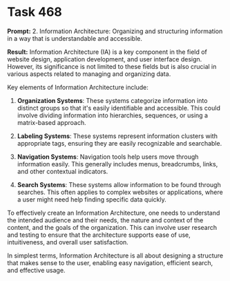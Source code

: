 # Task 468

**Prompt:** 2. Information Architecture: Organizing and structuring information in a way that is understandable and accessible.

**Result:**
Information Architecture (IA) is a key component in the field of website design, application development, and user interface design. However, its significance is not limited to these fields but is also crucial in various aspects related to managing and organizing data.

Key elements of Information Architecture include:

1. **Organization Systems**: These systems categorize information into distinct groups so that it's easily identifiable and accessible. This could involve dividing information into hierarchies, sequences, or using a matrix-based approach.

2. **Labeling Systems**: These systems represent information clusters with appropriate tags, ensuring they are easily recognizable and searchable.

3. **Navigation Systems**: Navigation tools help users move through information easily. This generally includes menus, breadcrumbs, links, and other contextual indicators.

4. **Search Systems**: These systems allow information to be found through searches. This often applies to complex websites or applications, where a user might need help finding specific data quickly.

To effectively create an Information Architecture, one needs to understand the intended audience and their needs, the nature and context of the content, and the goals of the organization. This can involve user research and testing to ensure that the architecture supports ease of use, intuitiveness, and overall user satisfaction.
  
In simplest terms, Information Architecture is all about designing a structure that makes sense to the user, enabling easy navigation, efficient search, and effective usage.
